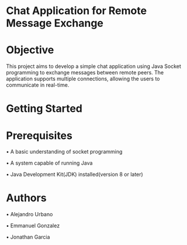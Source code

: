 # Chat Application for Remote Message Exchange

# Objective
This project aims to develop a simple chat application using Java Socket programming to exchange messages between
remote peers. The application supports multiple 
connections, allowing the users to communicate in real-time. 

# Getting Started 
# Prerequisites
• A basic understanding of socket programming

• A system capable of running Java

• Java Development Kit(JDK) installed(version 8 or later)

# Authors 
• Alejandro Urbano 

• Emmanuel Gonzalez 

• Jonathan Garcia 

